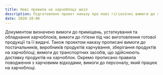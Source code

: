 ```yaml
---
title: Нові правила на харчоблоці шкіл
description: Підготовлено проект наказу про нові гігієнічні вимоги до харчоблоків у школах.
date: 2020-10-06
---
```


Документом визначено вимоги до приміщень, устаткування та обладнання харчоблоків, вимоги до гігієни під час виготовлення готової продукції та її видачі. Також проектом наказу прописані вимоги до постачальників, виробників продуктів харчування, зберігання продуктів на харчоблоці, вимоги до транспортних засобів, що здійснюють доставку продуктів на харчоблок. Окремо прописано правила поводження з харчовими відходами, вимоги до персоналу, який працює на харчоблоці.

